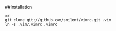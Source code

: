 ##Installation

```vim
cd ~
git clone git://github.com/smilent/vimrc.git .vim
ln -s .vim/.vimrc .vimrc
```
